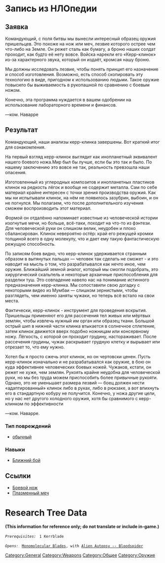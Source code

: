 # Запись из НЛОпедии

## Заявка

Командующий, с поля битвы мы вынесли интересный образец оружия
пришельцев. Это похоже на нож или меч, лезвие которого острее чем
что-либо на Земле. Он режет сталь как бумагу, а броню наших солдат
проходит, как будто её нету вовсе. Войска нарекли его «Керр-клинок»
из-за характерного звука, который он издаёт, кромсая нашу броню.

Мы должны исследовать лезвие, чтобы понять принцип его назначение и
способ изготовления. Возможно, есть способ скопировать эту технологию в
виде, пригодном к использованию людьми. Такое оружие повысило бы
выживаемость в рукопашной по сравнению с боевым ножом.

Конечно, эта программа нуждается в вашем одобрении на использование
лабораторного времени и финансов.

—ком. Наварре

## Результат

Командующий, наши анализы керр-клинка завершены. Вот краткий итог для
ознакомления.

На первый взгляд керр-клинок выглядит как инопланетный эквивалент нашего
боевого ножа.Мир был бы лучше, если бы это так и было. По нашему
заключению это вовсе не так, реальность превзошла наши опасения.

Изготовленный из углеродных композитов и инопланетных пластиков клинок
на редкость лёгок и вообще не содержит металла. Сам по себе материал
крайне интересен с точки зрения производства оружия. Как мы ни
испытывали клинок, на нём не появилось зазубрин, выбоин, и он не
погнулся. Мы полагаем, что после дополнительного изучения сможем
воспроизводить этот материал.

Формой он отдалённо напоминает известные из человеческой истории
изогнутые мечи, но больше, всё-таки, походит на что-то из фэнтези. Для
человеческой руки он слишком велик, неудобен и плохо сбалансирован.
Клинок невероятно остёр: край его режущей кромки толщиной всего в одну
молекулу, что и дает ему такую фантастическую режущую способность.

По записям боев видно, что керр-клинок удерживается странным образом в
вытянутых пальцах — человек так сделать не сможет - и это наводит на
мысль о том, что разрабатывался как нечто иное, чем оружие. Ближайший
земной аналог, который мы смогли подобрать, это хирургический скальпель
и некоторые архаичные приспособления для разделки туш. Это совпадение
навело нас на понимание истинного предназначения керр-клинка. Мы
сопоставили свою догадку с некоторыми видео из Мумбаи — слишком
зернистыми, чтобы разглядеть, чем именно заняты чужаки, но теперь всё
встало на свои места.

Фактически, керр-клинок - инструмент для проведения вскрытия. Пришельцы
применяют его для рассечения тел живых или мёртвых землян, чтобы извлечь
нужный им орган или образец ткани. Большой острый шип в нижней части
клинка втыкается в солнечное сплетение, затем клинок движется вверх
подобно ножницам или консервному ножу. Лёгкость, с которой он проходит
грудину, настораживает. После рассечения грудины, чужак раскрывает
грудную клетку и вырывает или отрезает то, что ему нужно.

Хотел бы я просто сжечь этот клинок, но он чертовски ценен. Пусть
керр-клинок изначально и не разрабатывался как оружие, в бою он куда
эффективнее человеческих боевых ножей. Чужаков, кстати, он режет не
хуже, чем землян. Рукоять крайне неудобна для человеческой руки, но мы
без труда можем приспособить более привычные рукояти. Однако, это не
уменьшает размера лезвий — боец должен нести «адаптированный» клинок
либо в руках, либо в рюкзаке, а вот впихнуть его в стандартную кобуру не
получится. Конечно, у ножа другие цели, но у нас нет другого холодного
оружия, хотя бы сравнимого с керр-клинком по эффективности

—ком. Наварре.

### Тип повреждений

- [обычный](Типы_повреждений/обычный "wikilink")

### Навыки

- [Ближний бой](Навыки/Ближний_бой "wikilink")

## Ссылки

- [Боевой нож](Снаряжение/Персональное_оружие/Боевой_нож "wikilink")
- [Плазменный
  меч](Снаряжение/Персональное_оружие/Плазменный_меч "wikilink")

# Research Tree Data

**(This information for reference only; do not translate or include
in-game.)**

*`Prerequisites:`*
` 1 Kerrblade`

*`Opens:`*
` `[`Monomolecular Blades`](Equipment/Secondary_Weapons/Monomolecular_Blades "wikilink")`, with `[`Alien Autopsy -- Bloodspider`](Aliens/Bloodspider "wikilink")

[Category:General](Category:General "wikilink")
[Category:Weapons](Category:Weapons "wikilink")
[Category:Общее](Category:Общее "wikilink")
[Category:Оружие](Category:Оружие "wikilink")